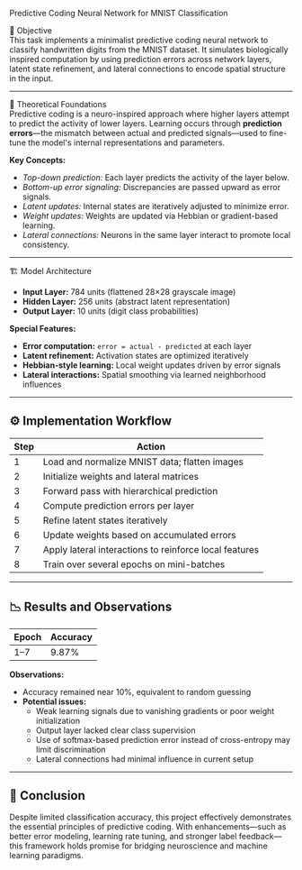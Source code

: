 Predictive Coding Neural Network for MNIST Classification

 🧠 Objective  
This task implements a minimalist predictive coding neural network to classify handwritten digits from the MNIST dataset. It simulates biologically inspired computation by using prediction errors across network layers, latent state refinement, and lateral connections to encode spatial structure in the input.

---

🔬 Theoretical Foundations  
Predictive coding is a neuro-inspired approach where higher layers attempt to predict the activity of lower layers. Learning occurs through **prediction errors**—the mismatch between actual and predicted signals—used to fine-tune the model's internal representations and parameters.

**Key Concepts:**  
- *Top-down prediction:* Each layer predicts the activity of the layer below.  
- *Bottom-up error signaling:* Discrepancies are passed upward as error signals.  
- *Latent updates:* Internal states are iteratively adjusted to minimize error.  
- *Weight updates:* Weights are updated via Hebbian or gradient-based learning.  
- *Lateral connections:* Neurons in the same layer interact to promote local consistency.

---

 🏗️ Model Architecture  
- **Input Layer:** 784 units (flattened 28×28 grayscale image)  
- **Hidden Layer:** 256 units (abstract latent representation)  
- **Output Layer:** 10 units (digit class probabilities)

**Special Features:**  
- **Error computation:** `error = actual - predicted` at each layer  
- **Latent refinement:** Activation states are optimized iteratively  
- **Hebbian-style learning:** Local weight updates driven by error signals  
- **Lateral interactions:** Spatial smoothing via learned neighborhood influences

---

## ⚙️ Implementation Workflow

| Step | Action |
|------|--------|
| 1    | Load and normalize MNIST data; flatten images |
| 2    | Initialize weights and lateral matrices |
| 3    | Forward pass with hierarchical prediction |
| 4    | Compute prediction errors per layer |
| 5    | Refine latent states iteratively |
| 6    | Update weights based on accumulated errors |
| 7    | Apply lateral interactions to reinforce local features |
| 8    | Train over several epochs on mini-batches |

---

## 📉 Results and Observations  

| Epoch | Accuracy |
|-------|----------|
| 1–7   | 9.87%    |

**Observations:**  
- Accuracy remained near 10%, equivalent to random guessing  
- **Potential issues:**  
  - Weak learning signals due to vanishing gradients or poor weight initialization  
  - Output layer lacked clear class supervision  
  - Use of softmax-based prediction error instead of cross-entropy may limit discrimination  
  - Lateral connections had minimal influence in current setup

---

## 🧪 Conclusion  
Despite limited classification accuracy, this project effectively demonstrates the essential principles of predictive coding. With enhancements—such as better error modeling, learning rate tuning, and stronger label feedback—this framework holds promise for bridging neuroscience and machine learning paradigms.

